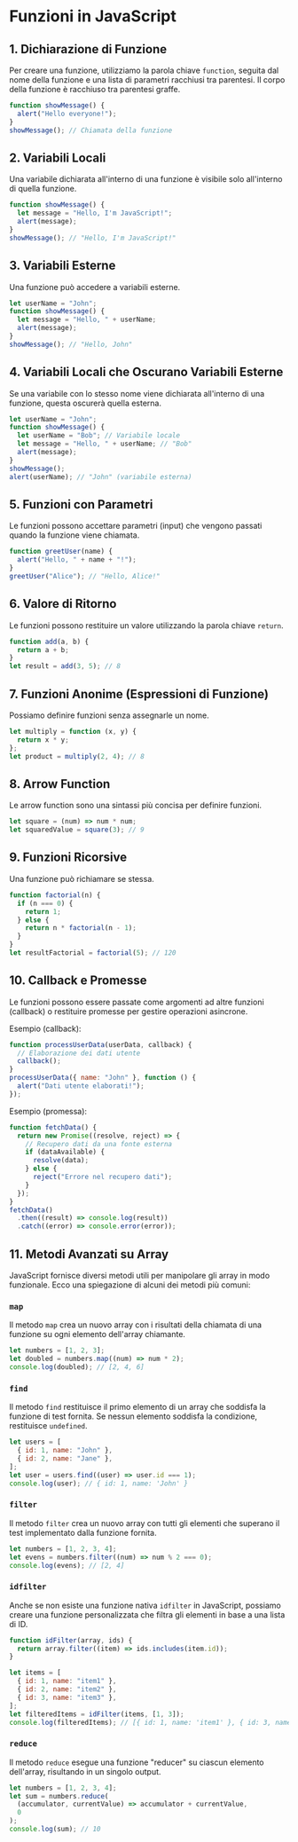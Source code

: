# Funzioni in JavaScript

## 1. Dichiarazione di Funzione

Per creare una funzione, utilizziamo la parola chiave `function`, seguita dal nome della funzione e una lista di parametri racchiusi tra parentesi. Il corpo della funzione è racchiuso tra parentesi graffe.

```javascript
function showMessage() {
  alert("Hello everyone!");
}
showMessage(); // Chiamata della funzione
```

## 2. Variabili Locali

Una variabile dichiarata all'interno di una funzione è visibile solo all'interno di quella funzione.

```javascript
function showMessage() {
  let message = "Hello, I'm JavaScript!";
  alert(message);
}
showMessage(); // "Hello, I'm JavaScript!"
```

## 3. Variabili Esterne

Una funzione può accedere a variabili esterne.

```javascript
let userName = "John";
function showMessage() {
  let message = "Hello, " + userName;
  alert(message);
}
showMessage(); // "Hello, John"
```

## 4. Variabili Locali che Oscurano Variabili Esterne

Se una variabile con lo stesso nome viene dichiarata all'interno di una funzione, questa oscurerà quella esterna.

```javascript
let userName = "John";
function showMessage() {
  let userName = "Bob"; // Variabile locale
  let message = "Hello, " + userName; // "Bob"
  alert(message);
}
showMessage();
alert(userName); // "John" (variabile esterna)
```

## 5. Funzioni con Parametri

Le funzioni possono accettare parametri (input) che vengono passati quando la funzione viene chiamata.

```javascript
function greetUser(name) {
  alert("Hello, " + name + "!");
}
greetUser("Alice"); // "Hello, Alice!"
```

## 6. Valore di Ritorno

Le funzioni possono restituire un valore utilizzando la parola chiave `return`.

```javascript
function add(a, b) {
  return a + b;
}
let result = add(3, 5); // 8
```

## 7. Funzioni Anonime (Espressioni di Funzione)

Possiamo definire funzioni senza assegnarle un nome.

```javascript
let multiply = function (x, y) {
  return x * y;
};
let product = multiply(2, 4); // 8
```

## 8. Arrow Function

Le arrow function sono una sintassi più concisa per definire funzioni.

```javascript
let square = (num) => num * num;
let squaredValue = square(3); // 9
```

## 9. Funzioni Ricorsive

Una funzione può richiamare se stessa.

```javascript
function factorial(n) {
  if (n === 0) {
    return 1;
  } else {
    return n * factorial(n - 1);
  }
}
let resultFactorial = factorial(5); // 120
```

## 10. Callback e Promesse

Le funzioni possono essere passate come argomenti ad altre funzioni (callback) o restituire promesse per gestire operazioni asincrone.

Esempio (callback):

```javascript
function processUserData(userData, callback) {
  // Elaborazione dei dati utente
  callback();
}
processUserData({ name: "John" }, function () {
  alert("Dati utente elaborati!");
});
```

Esempio (promessa):

```javascript
function fetchData() {
  return new Promise((resolve, reject) => {
    // Recupero dati da una fonte esterna
    if (dataAvailable) {
      resolve(data);
    } else {
      reject("Errore nel recupero dati");
    }
  });
}
fetchData()
  .then((result) => console.log(result))
  .catch((error) => console.error(error));
```

## 11. Metodi Avanzati su Array

JavaScript fornisce diversi metodi utili per manipolare gli array in modo funzionale. Ecco una spiegazione di alcuni dei metodi più comuni:

### `map`

Il metodo `map` crea un nuovo array con i risultati della chiamata di una funzione su ogni elemento dell'array chiamante.

```javascript
let numbers = [1, 2, 3];
let doubled = numbers.map((num) => num * 2);
console.log(doubled); // [2, 4, 6]
```

### `find`

Il metodo `find` restituisce il primo elemento di un array che soddisfa la funzione di test fornita. Se nessun elemento soddisfa la condizione, restituisce `undefined`.

```javascript
let users = [
  { id: 1, name: "John" },
  { id: 2, name: "Jane" },
];
let user = users.find((user) => user.id === 1);
console.log(user); // { id: 1, name: 'John' }
```

### `filter`

Il metodo `filter` crea un nuovo array con tutti gli elementi che superano il test implementato dalla funzione fornita.

```javascript
let numbers = [1, 2, 3, 4];
let evens = numbers.filter((num) => num % 2 === 0);
console.log(evens); // [2, 4]
```

### `idfilter`

Anche se non esiste una funzione nativa `idfilter` in JavaScript, possiamo creare una funzione personalizzata che filtra gli elementi in base a una lista di ID.

```javascript
function idFilter(array, ids) {
  return array.filter((item) => ids.includes(item.id));
}

let items = [
  { id: 1, name: "item1" },
  { id: 2, name: "item2" },
  { id: 3, name: "item3" },
];
let filteredItems = idFilter(items, [1, 3]);
console.log(filteredItems); // [{ id: 1, name: 'item1' }, { id: 3, name: 'item3' }]
```

### `reduce`

Il metodo `reduce` esegue una funzione "reducer" su ciascun elemento dell'array, risultando in un singolo output.

```javascript
let numbers = [1, 2, 3, 4];
let sum = numbers.reduce(
  (accumulator, currentValue) => accumulator + currentValue,
  0
);
console.log(sum); // 10
```
